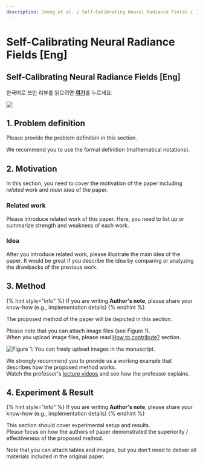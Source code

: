 ```yaml
---
description: Jeong et al. / Self-Calibrating Neural Radiance Fields / ICCV 2021
---
```


# Self-Calibrating Neural Radiance Fields \[Eng]

## Self-Calibrating Neural Radiance Fields \[Eng]

한국어로 쓰인 리뷰를 읽으려면 [**여기**](broken-reference)를 누르세요.

![](broken-reference)





## 1. Problem definition

Please provide the problem definition in this section.

We recommend you to use the formal definition (mathematical notations).

## 2. Motivation

In this section, you need to cover the motivation of the paper including _related work_ and _main idea_ of the paper.

### Related work

Please introduce related work of this paper. Here, you need to list up or summarize strength and weakness of each work.

### Idea

After you introduce related work, please illustrate the main idea of the paper. It would be great if you describe the idea by comparing or analyzing the drawbacks of the previous work.

## 3. Method

{% hint style="info" %}
If you are writing **Author's note**, please share your know-how (e.g., implementation details)
{% endhint %}

The proposed method of the paper will be depicted in this section.

Please note that you can attach image files (see Figure 1).\
When you upload image files, please read [How to contribute?](broken-reference) section.

![Figure 1: You can freely upload images in the manuscript.](broken-reference)

We strongly recommend you to provide us a working example that describes how the proposed method works.\
Watch the professor's [lecture videos](https://www.youtube.com/playlist?list=PLODUp92zx-j8z76RaVka54d3cjTx00q2N) and see how the professor explains.

## 4. Experiment & Result

{% hint style="info" %}
If you are writing **Author's note**, please share your know-how (e.g., implementation details)
{% endhint %}

This section should cover experimental setup and results.\
Please focus on how the authors of paper demonstrated the superiority / effectiveness of the proposed method.

Note that you can attach tables and images, but you don't need to deliver all materials included in the original paper.

